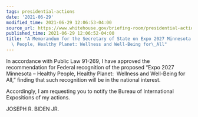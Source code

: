 ```yaml
---
tags: presidential-actions
date: '2021-06-29'
modified_time: 2021-06-29 12:06:53-04:00
source_url: https://www.whitehouse.gov/briefing-room/presidential-actions/2021/06/29/a-memorandum-for-the-secretary-of-state-on-expo-2027-minnesota-healthy-people-healthy-planet-wellness-and-well-being-for-all/
published_time: 2021-06-29 12:06:52-04:00
title: "A Memorandum for the Secretary of State on Expo 2027 Minnesota \u2013 Healthy\
  \ People, Healthy Planet: Wellness and Well-Being for\_All"
---
```

 
In accordance with Public Law 91-269, I have approved the recommendation
for Federal recognition of the proposed “Expo 2027 Minnesota – Healthy
People, Healthy Planet:  Wellness and Well-Being for All,” finding that
such recognition will be in the national interest.  
  
Accordingly, I am requesting you to notify the Bureau of International
Expositions of my actions.

JOSEPH R. BIDEN JR.
